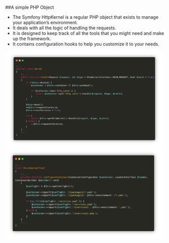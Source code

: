 ##A simple PHP Object

- The Symfony HttpKernel is a regular PHP object that exists to manage your application’s environment.
- It deals with all the logic of handling the requests.
- It is designed to keep track of all the tools that you might need and make up the framework.
- It contains configuration hooks to help you customize it to your needs.

![2.3.1](../assets/02-HTTP%20flow/3-Application%20Kernel/2.3.1.png)
![2.3.2](../assets/02-HTTP%20flow/3-Application%20Kernel/2.3.2.png)

